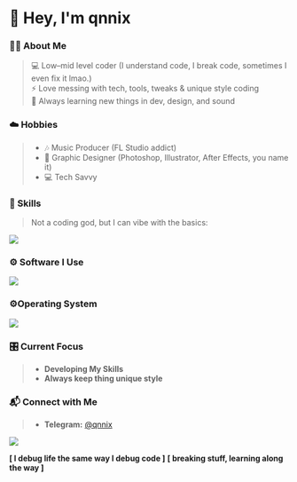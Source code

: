 # 👾 Hey, I'm qnnix 
 ### 🧑‍💻 About Me
>💻 Low–mid level coder (I understand code, I break code, sometimes I even fix it lmao.)  
>⚡ Love messing with tech, tools, tweaks & unique style coding  
>🌱 Always learning new things in dev, design, and sound

 ### ☁️ Hobbies 
> - 🎶 Music Producer (FL Studio addict)  
> - 🎨 Graphic Designer (Photoshop, Illustrator, After Effects, you name it)
> - 💻 Tech Savvy
>

### 🔧 Skills
>Not a coding god, but I can vibe with the basics:
>
> <p align="center">
  <a href="">
    <img src="https://skillicons.dev/icons?i=js,html,css,nodejs,py"/>
  </a>
</p>

### ⚙️ Software I Use
>
> <p align="center">
  <a href="">
    <img src="https://skillicons.dev/icons?i=ps,pr,ae,vscode,discord" />
  </a>
</p>

### ⚙️Operating System
>
> <p align="center">
  <a href="">
    <img src="https://skillicons.dev/icons?i=windows,linux"/>
  </a>
</p>

### 🎛 Current Focus
>- **Developing My Skills**
>- **Always keep thing unique style**


### 📬 **Connect with Me** 
>- **Telegram:** [@qnnix](https://t.me/qnnix)  

![](https://komarev.com/ghpvc/?username=qnnix&style=for-the-badge)

**[ I debug life the same way I debug code ]**
**[ breaking stuff, learning along the way ]**
